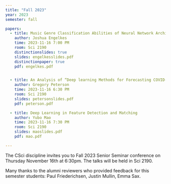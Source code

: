 ```yaml
---
title: "Fall 2023"
year: 2023
semester: fall

papers:
  - title: Music Genre Classification Abilities of Neural Network Architectures
    author: Joshua Engelkes
    time: 2023-11-16 7:00 PM
    room: Sci 2190
    distinctionslides: true
    slides: engelkesslides.pdf
    distinctionpaper: true
    pdf: engelkes.pdf


  - title: An Analysis of “Deep learning Methods for Forecasting COVID-19 Time-Series Data”
    author: Gregory Peterson
    time: 2023-11-16 6:30 PM
    room: Sci 2190
    slides: petersonslides.pdf
    pdf: peterson.pdf

  - title: Deep Learning in Feature Detection and Matching
    author: Yubo Mao
    time: 2023-11-16 7:30 PM
    room: Sci 2190
    slides: maoslides.pdf
    pdf: mao.pdf

---
```


The CSci discipline invites you to Fall 2023 Senior Seminar conference on
Thursday November 16th at 6:30pm.
The talks will be held in Sci 2190.

Many thanks to the alumni reviewers who provided feedback for this semester students: Paul Friederichsen, Justin Mullin, Emma Sax. 






